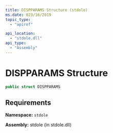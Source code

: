 ```yaml
---
title: DISPPARAMS Structure (stdole)
ms.date: 023/16/2019
topic_type:
  - "apiref"

api_location:
  - "stdole.dll"
api_type:
  - "Assembly"
---
```

# DISPPARAMS Structure

```csharp
public struct DISPPARAMS
```
## Requirements

**Namespace:** `stdole`

**Assembly:** stdole (in stdole.dll)
